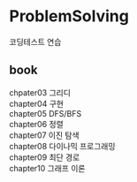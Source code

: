 # ProblemSolving
코딩테스트 연습

## book <br>
chpater03 그리디 <br>
chapter04 구현 <br>
chapter05 DFS/BFS <br>
chapter06 정렬 <br>
chapter07 이진 탐색 <br>
chapter08 다이나믹 프로그래밍 <br>
chapter09 최단 경로 <br>
chapter10 그래프 이론 <br>
